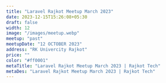 ```yaml
---
title: "Laravel Rajkot Meetup March 2023"
date: 2023-12-15T15:26:08+05:30
draft: false
width: 12
image: "/images/meetup.webp"
meetup: "past"
meetupDate: "12 OCTOBER 2023"
address: "RK Univercity Rajkot"
price: ""
color: "#ff0001"
metaTitle: "Laravel Rajkot Meetup March 2023 | Rajkot Tech"
metaDes: "Laravel Rajkot Meetup March 2023 | Rajkot Tech"
---
```

